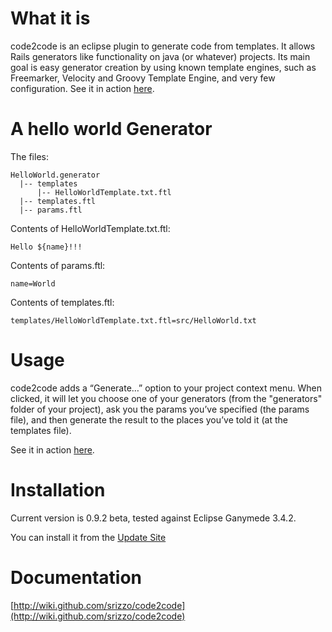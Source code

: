 
# What it is

code2code is an eclipse plugin to generate code from templates. It allows Rails generators like functionality on java (or whatever) projects. Its main goal is easy generator creation by using known template engines, such as Freemarker, Velocity and Groovy Template Engine, and very few configuration. See it in action  [here](http://elsethenif.wordpress.com/2009/06/12/quickly-cruding-with-code2code-plugin-and-vraptor2/).

# A hello world Generator

The files:

    HelloWorld.generator
      |-- templates
          |-- HelloWorldTemplate.txt.ftl
      |-- templates.ftl
      |-- params.ftl


Contents of HelloWorldTemplate.txt.ftl:

    Hello ${name}!!!


Contents of params.ftl:

    name=World


Contents of templates.ftl:

    templates/HelloWorldTemplate.txt.ftl=src/HelloWorld.txt



# Usage

code2code adds a “Generate…” option to your project context menu. When clicked, it will let you choose one of your generators (from the "generators" folder of your project), ask you the params you’ve specified (the params file), and then generate the result to the places you’ve told it (at the templates file).

See it in action  [here](http://elsethenif.wordpress.com/2009/06/12/quickly-cruding-with-code2code-plugin-and-vraptor2/).

# Installation

Current version is 0.9.2 beta, tested against Eclipse Ganymede 3.4.2.

You can install it from the [Update Site](http://srizzo.github.com/code2code/updatesite)

# Documentation

[http://wiki.github.com/srizzo/code2code](http://wiki.github.com/srizzo/code2code)

